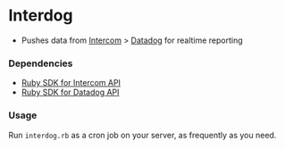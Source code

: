 # Interdog

- Pushes data from [Intercom](www.intercom.com) > [Datadog](datadoghq.com) for realtime reporting

### Dependencies

- [Ruby SDK for Intercom API](https://github.com/intercom/intercom-ruby)
- [Ruby SDK for Datadog API](https://github.com/DataDog/dogapi-rb)

### Usage

Run `interdog.rb` as a cron job on your server, as frequently as you need.